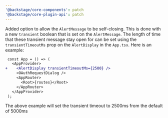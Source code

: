```yaml
---
'@backstage/core-components': patch
'@backstage/core-plugin-api': patch
---
```


Added option to allow the `AlertMessage` to be self-closing. This is done with a new `transient` boolean that is set on the `AlertMessage`. The length of time that these transient message stay open for can be set using the `transientTimeoutMs` prop on the `AlertDisplay` in the `App.tsx`. Here is an example:

```diff
 const App = () => (
   <AppProvider>
+    <AlertDisplay transientTimeoutMs={2500} />
     <OAuthRequestDialog />
     <AppRouter>
       <Root>{routes}</Root>
     </AppRouter>
   </AppProvider>
 );
```

The above example will set the transient timeout to 2500ms from the default of 5000ms
